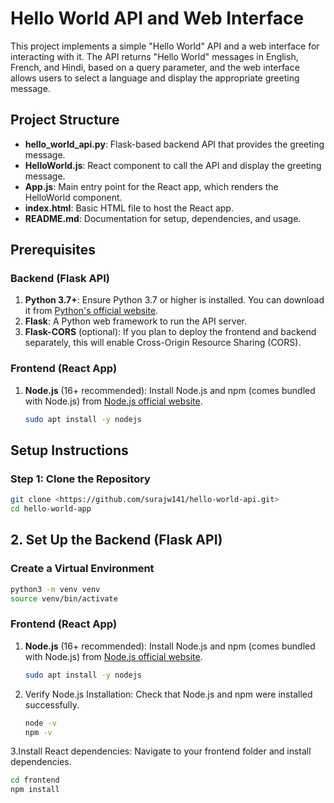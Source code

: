 # Hello World API and Web Interface

This project implements a simple "Hello World" API and a web interface for interacting with it. The API returns "Hello World" messages in English, French, and Hindi, based on a query parameter, and the web interface allows users to select a language and display the appropriate greeting message.

## Project Structure

- **hello_world_api.py**: Flask-based backend API that provides the greeting message.
- **HelloWorld.js**: React component to call the API and display the greeting message.
- **App.js**: Main entry point for the React app, which renders the HelloWorld component.
- **index.html**: Basic HTML file to host the React app.
- **README.md**: Documentation for setup, dependencies, and usage.

## Prerequisites

### Backend (Flask API)
1. **Python 3.7+**: Ensure Python 3.7 or higher is installed. You can download it from [Python's official website](https://www.python.org/).
2. **Flask**: A Python web framework to run the API server.
3. **Flask-CORS** (optional): If you plan to deploy the frontend and backend separately, this will enable Cross-Origin Resource Sharing (CORS).


### Frontend (React App)
1. **Node.js** (16+ recommended): Install Node.js and npm (comes bundled with Node.js) from [Node.js official website](https://nodejs.org/).
   ```bash
   sudo apt install -y nodejs


## Setup Instructions

### Step 1: Clone the Repository
   ```bash
   git clone <https://github.com/surajw141/hello-world-api.git>
   cd hello-world-app
   ```


## 2. Set Up the Backend (Flask API)

### Create a Virtual Environment
```bash
python3 -m venv venv
source venv/bin/activate 
```


### Frontend (React App)
1. **Node.js** (16+ recommended): Install Node.js and npm (comes bundled with Node.js) from [Node.js official website](https://nodejs.org/).

   ```bash
   sudo apt install -y nodejs

2. Verify Node.js Installation: Check that Node.js and npm were installed successfully.
   ```bash
   node -v
   npm -v
   
3.Install React dependencies: Navigate to your frontend folder and install dependencies.
   ```bash
   cd frontend
   npm install
